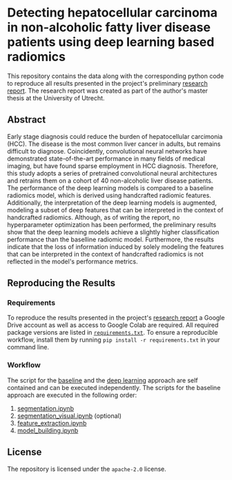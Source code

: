 # Detecting hepatocellular carcinoma in non-alcoholic fatty liver disease patients using deep learning based radiomics

This repository contains the data along with the corresponding python code to reproduce all results presented in the project's preliminary [research report](https://github.com/jmnolte/thesis/tree/master/report). The research report was created as part of the author's master thesis at the University of Utrecht.

## Abstract

Early stage diagnosis could reduce the burden of hepatocellular carcimonia (HCC). The disease is the most common liver cancer in adults, but remains difficult to diagnose. Coincidently, convolutional neural networks have demonstrated state-of-the-art performance in many fields of medical imaging, but have found sparse employment in HCC diagnosis. Therefore, this study adopts a series of pretrained convolutional neural architectures and retrains them on a cohort of 40 non-alcoholic liver disease patients. The performance of the deep learning models is compared to a baseline radiomics model, which is derived using handcrafted radiomic features. Additionally, the interpretation of the deep learning models is augmented, modeling a subset of deep features that can be interpreted in the context of handcrafted radiomics. Although, as of writing the report, no hyperparameter optimization has been performed, the preliminary results show that the deep learning models achieve a slightly higher classification performance than the baselline radiomic model. Furthermore, the results indicate that the loss of information induced by solely modeling the features that can be interpreted in the context of handcrafted radiomics is not reflected in the model's performance metrics.

## Reproducing the Results

### Requirements

To reproduce the results presented in the project's [research report](https://github.com/jmnolte/thesis/tree/master/report) a Google Drive account as well as access to Google Colab are required. All required package versions are listed in [`requirements.txt`](https://github.com/jmnolte/thesis/blob/master/requirements.txt). To ensure a reproducible workflow, install them by running `pip install -r requirements.txt` in your command line.

### Workflow

The script for the [baseline](https://github.com/jmnolte/thesis/tree/master/test_scripts/baseline_approach) and the [deep learning](https://github.com/jmnolte/thesis/tree/master/test_scripts/deep_learning_approach) approach are self contained and can be executed independently. The scripts for the baseline approach are executed in the following order:

1. [segmentation.ipynb](https://github.com/jmnolte/thesis/blob/master/test_scripts/baseline_approach/segmentation.ipynb)
2. [segmentation_visual.ipynb](https://github.com/jmnolte/thesis/blob/master/test_scripts/baseline_approach/segmentation_visual.ipynb) (optional)
3. [feature_extraction.ipynb](https://github.com/jmnolte/thesis/blob/master/test_scripts/baseline_approach/feature_extraction.ipynb)
4. [model_building.ipynb](https://github.com/jmnolte/thesis/blob/master/test_scripts/baseline_approach/model_building.ipynb)

## License

The repository is licensed under the `apache-2.0` license.
